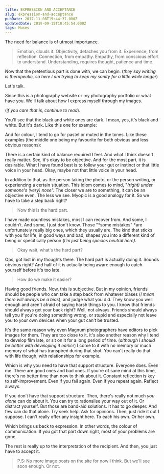 ```yaml
---
title: EXPRESSION AND ACCEPTANCE
slug: expression-and-acceptance
pubDate: 2017-11-08T19:44:37.000Z
updatedDate: 2019-09-15T10:45:54.000Z
tags: Muses
---
```


The need for balance is of utmost importance.

> Emotion, clouds it. Objectivity, detaches you from it. Experience, from reflection. Connection, from empathy. Empathy, from conscious effort to understand. Understanding, requires thought, patience and time.

Now that the pretentious part is done with, we can begin. (*they say writing is therapeutic, so here I am trying to keep my sanity for a little while longer*)

Let's talk.

Since this is a photography website or my photography portfolio or what have you. We'll talk about how I express myself through my images.

(*if you care that is, continue to read*).

You'll see that the black and white ones are dark. I mean, yes, it's black and white. But it's dark. Like this one for example:

And for colour, I tend to go for pastel or muted in the tones. Like these examples (the middle one being my favourite for both obvious and less obvious reasons):

There is a certain kind of balance required I feel. And what I think doesn't really matter. See, it's okay to be objective. And for the most part, it is desirable. What I have found best is to follow your gut or instinct or that little voice in your head. Okay, maybe not that little voice in your head.

In addition to that, as the person taking the photo, or the person writing, or experiencing a certain situation. This idiom comes to mind, "*(right) under someone's (very) nose*". The closer we are to something, it can be an objective even. The less we see. Myopic is a good analogy for it. So we have to take a step back right?

> Now this is the hard part. 

I have made countless mistakes, most I can recover from. And some, I couldn't. And some, I just don't know. Those "*some mistakes" *are unfortunately really big ones, which they usually are. The kind that sticks with you for life, in good ways and bad, shapes you into a different kind of being or specifically person (*I'm just being species neutral here).*

> Okay wait, what's the hard part? 

Ops, got lost in my thoughts there. The hard part is actually doing it. Sounds obvious right? And half of it is actually being aware enough to catch yourself before it's too late. 

> How do we make it easier? 

Having good friends. Now, this is subjective. But in my opinion, friends should be people who can take a step back from whatever biases (*I mean there will always be a bias*), and judge what you did. They know you well enough and aren't afraid of saying harsh things to you. I know that friends should always get your back right? Well, not always. Friends should always tell you if you're doing something wrong, or stupid and especially not leave you to your own devices when your gut can't be trusted.

It's the same reason why even Magnum photographers have editors to pick images for them. They are too close to it. It's also another reason why I tend to develop film late, or sit on it for a long period of time. (*although I should be better with developing it earlier*) I come to it with no memory or much memory of what has transpired during that shot. You can't really do that with life though, with relationships for example.

Which is why you need to have that support structure. Everyone does. Even me. There are good ones and bad ones. If you're of sane mind at this time, there's no better time than now to think about it. Constant reflection is key to self-improvement. Even if you fail again. Even if you repeat again. Reflect always.

If you don't have that support structure. Then, there's really not much *you alone* can do about it. You can try to rationalise your way out of it. Or distract yourself. But those are band-aid solutions. It has to go deeper. And few can do that alone. Try seek help. Ask for opinions. Then, just ride it out I suppose. I can't really offer any insight here. To each his own. Or her own.

Which brings us back to expression. In other words, the colour of communication. If you got that part down right, most of your problems are gone. 

The rest is really up to the interpretation of the recipient. And then, you just have to accept it. 

> P.S: No more image posts on the site for now I think. But we'll see soon enough. Or not.
